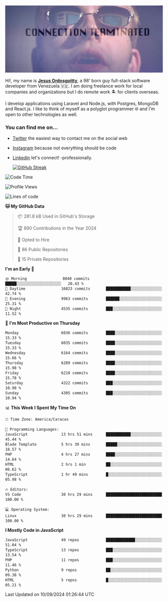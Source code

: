 ![hackers movie reference](./disconnected.jpg)

Hi!, my name is [**Jesus Ordosgoitty**](https://jodaz.dev), a 98' born guy full-stack software developer from Venezuela 🇻🇪. I am doing freelance work for local companies and organizations but I do remote work 🏝️ for clients overseas. 

I develop applications using Laravel and Node.js, with Postgres, MongoDB and React.js. I like to think of myself as a polyglot programmer 🌐 and I'm open to other technologies as well.

### You can find me on...

- [Twitter](https://twitter.com/jodaz_) the easiest way to contact me on the social web
- [Instagram](https://instagram.com/jodaz_) because not everything should be code
- [Linkedin](https://linkedin.com/in/jodaz) let's connect! -professionally.


    [![GitHub Streak](https://streak-stats.demolab.com?user=jodaz&theme=tokyonight)](https://git.io/streak-stats)

<!--START_SECTION:waka-->
![Code Time](http://img.shields.io/badge/Code%20Time-7%2C290%20hrs%2029%20mins-blue)

![Profile Views](http://img.shields.io/badge/Profile%20Views-0-blue)

![Lines of code](https://img.shields.io/badge/From%20Hello%20World%20I%27ve%20Written-82.8%20million%20lines%20of%20code-blue)

**🐱 My GitHub Data** 

> 📦 281.8 kB Used in GitHub's Storage 
 > 
> 🏆 890 Contributions in the Year 2024
 > 
> 💼 Opted to Hire
 > 
> 📜 86 Public Repositories 
 > 
> 🔑 15 Private Repositories 
 > 
**I'm an Early 🐤** 

```text
🌞 Morning                8040 commits        █████░░░░░░░░░░░░░░░░░░░░   20.43 % 
🌆 Daytime                16823 commits       ███████████░░░░░░░░░░░░░░   42.74 % 
🌃 Evening                9963 commits        ██████░░░░░░░░░░░░░░░░░░░   25.31 % 
🌙 Night                  4535 commits        ███░░░░░░░░░░░░░░░░░░░░░░   11.52 % 
```
📅 **I'm Most Productive on Thursday** 

```text
Monday                   6036 commits        ████░░░░░░░░░░░░░░░░░░░░░   15.33 % 
Tuesday                  6035 commits        ████░░░░░░░░░░░░░░░░░░░░░   15.33 % 
Wednesday                6164 commits        ████░░░░░░░░░░░░░░░░░░░░░   15.66 % 
Thursday                 6289 commits        ████░░░░░░░░░░░░░░░░░░░░░   15.98 % 
Friday                   6210 commits        ████░░░░░░░░░░░░░░░░░░░░░   15.78 % 
Saturday                 4322 commits        ███░░░░░░░░░░░░░░░░░░░░░░   10.98 % 
Sunday                   4305 commits        ███░░░░░░░░░░░░░░░░░░░░░░   10.94 % 
```


📊 **This Week I Spent My Time On** 

```text
🕑︎ Time Zone: America/Caracas

💬 Programming Languages: 
JavaScript               13 hrs 51 mins      ███████████░░░░░░░░░░░░░░   45.44 % 
Blade Template           5 hrs 39 mins       █████░░░░░░░░░░░░░░░░░░░░   18.57 % 
PHP                      4 hrs 27 mins       ████░░░░░░░░░░░░░░░░░░░░░   14.64 % 
HTML                     2 hrs 1 min         ██░░░░░░░░░░░░░░░░░░░░░░░   06.62 % 
TypeScript               1 hr 49 mins        █░░░░░░░░░░░░░░░░░░░░░░░░   05.98 % 

🔥 Editors: 
VS Code                  30 hrs 29 mins      █████████████████████████   100.00 % 

💻 Operating System: 
Linux                    30 hrs 29 mins      █████████████████████████   100.00 % 
```

**I Mostly Code in JavaScript** 

```text
JavaScript               49 repos            █████████████░░░░░░░░░░░░   51.04 % 
TypeScript               13 repos            ███░░░░░░░░░░░░░░░░░░░░░░   13.54 % 
PHP                      11 repos            ███░░░░░░░░░░░░░░░░░░░░░░   11.46 % 
Python                   9 repos             ██░░░░░░░░░░░░░░░░░░░░░░░   09.38 % 
HTML                     5 repos             █░░░░░░░░░░░░░░░░░░░░░░░░   05.21 % 
```




 Last Updated on 10/09/2024 01:26:44 UTC
<!--END_SECTION:waka-->
